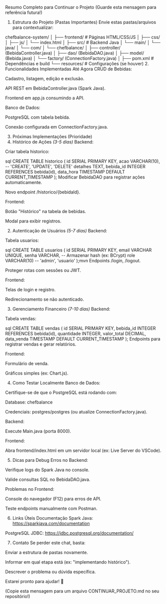Resumo Completo para Continuar o Projeto
(Guarde esta mensagem para referência futura!)

1. Estrutura do Projeto (Pastas Importantes)
Envie estas pastas/arquivos para contextualizar:

chefbalance-system/
│
├── frontend/          # Páginas HTML/CSS/JS
│   ├── css/
│   ├── js/
│   └── index.html
│
├── src/               # Backend Java
│   └── main/
│       └── java/
│           └── com/
│               └── chefbalance/
│                   ├── controller/ (BebidaController.java)
│                   ├── dao/ (BebidaDAO.java)
│                   ├── model/ (Bebida.java)
│                   └── factory/ (ConnectionFactory.java)
│
├── pom.xml            # Dependências e build
└── resources/         # Configurações (se houver)
2. Funcionalidades Implementadas Até Agora
CRUD de Bebidas:

Cadastro, listagem, edição e exclusão.

API REST em BebidaController.java (Spark Java).

Frontend em app.js consumindo a API.

Banco de Dados:

PostgreSQL com tabela bebida.

Conexão configurada em ConnectionFactory.java.

3. Próximas Implementações (Prioridade)
1. Histórico de Ações *(3-5 dias)*
Backend:

Criar tabela historico:

sql
CREATE TABLE historico (
    id SERIAL PRIMARY KEY,
    acao VARCHAR(10),  -- 'CREATE', 'UPDATE', 'DELETE'
    detalhes TEXT,
    bebida_id INTEGER REFERENCES bebida(id),
    data_hora TIMESTAMP DEFAULT CURRENT_TIMESTAMP
);
Modificar BebidaDAO para registrar ações automaticamente.

Novo endpoint /historico/{bebidaId}.

Frontend:

Botão "Histórico" na tabela de bebidas.

Modal para exibir registros.

2. Autenticação de Usuários *(5-7 dias)*
Backend:

Tabela usuarios:

sql
CREATE TABLE usuarios (
    id SERIAL PRIMARY KEY,
    email VARCHAR UNIQUE,
    senha VARCHAR,  -- Armazenar hash (ex: BCrypt)
    role VARCHAR(10)  -- 'admin', 'usuario'
);mvn 
Endpoints /login, /logout.

Proteger rotas com sessões ou JWT.

Frontend:

Telas de login e registro.

Redirecionamento se não autenticado.

3. Gerenciamento Financeiro *(7-10 dias)*
Backend:

Tabela vendas:

sql
CREATE TABLE vendas (
    id SERIAL PRIMARY KEY,
    bebida_id INTEGER REFERENCES bebida(id),
    quantidade INTEGER,
    valor_total DECIMAL,
    data_venda TIMESTAMP DEFAULT CURRENT_TIMESTAMP
);
Endpoints para registrar vendas e gerar relatórios.

Frontend:

Formulário de venda.

Gráficos simples (ex: Chart.js).

4. Como Testar Localmente
Banco de Dados:

Certifique-se de que o PostgreSQL está rodando com:

Database: chefbalance

Credenciais: postgres/postgres (ou atualize ConnectionFactory.java).

Backend:

Execute Main.java (porta 8000).

Frontend:

Abra frontend/index.html em um servidor local (ex: Live Server do VSCode).

5. Dicas para Debug
Erros no Backend:

Verifique logs do Spark Java no console.

Valide consultas SQL no BebidaDAO.java.

Problemas no Frontend:

Console do navegador (F12) para erros de API.

Teste endpoints manualmente com Postman.

6. Links Úteis
Documentação Spark Java: https://sparkjava.com/documentation

PostgreSQL JDBC: https://jdbc.postgresql.org/documentation/

7. Contato
Se perder este chat, basta:

Enviar a estrutura de pastas novamente.

Informar em qual etapa está (ex: "implementando histórico").

Descrever o problema ou dúvida específica.

Estarei pronto para ajudar! 🚀

(Copie esta mensagem para um arquivo CONTINUAR_PROJETO.md no seu repositório!)